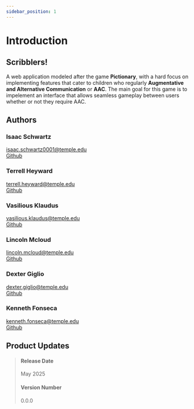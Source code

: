```yaml
---
sidebar_position: 1
---
```

# Introduction

## Scribblers! 
A web application modeled after the game **Pictionary**, 
with a hard focus on implementing features that cater to children who regularly **Augmentative and Alternative Communication** or **AAC**. 
The main goal for this game is to impelement an interface that allows seamless gameplay between users whether or not they require AAC.

## Authors
### Isaac Schwartz
isaac.schwartz0001@temple.edu  
[Github](https://github.com/tuo62395)
### Terrell Heyward
terrell.heyward@temple.edu  
[Github](https://github.com/tlheyward)
### Vasilious Klaudus
vasilious.klaudus@temple.edu  
[Github](https://github.com/Vasil132)
### Lincoln Mcloud 
lincoln.mcloud@temple.edu  
[Github](https://github.com/ljtron)
### Dexter Giglio
dexter.giglio@temple.edu  
[Github](https://github.com/dexjg)
### Kenneth Fonseca 
kenneth.fonseca@temple.edu  
[Github](https://github.com/kenfonseca)  

## 
## Product Updates
> #### Release Date
> May 2025
> 
> #### Version Number
> 0.0.0